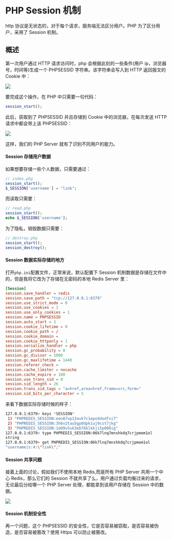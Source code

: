 # PHP Session 机制

http 协议是无状态的，对于每个请求，服务端无法区分用户。PHP 为了区分用户，采用了 Session 机制。

## 概述

第一次用户通过 HTTP 请求访问时，php 会根据此刻的一些条件(用户 ip，浏览器号，时间等)生成一个 PHPSESSID 字符串。该字符串会写入到 HTTP 返回报文的 Cookie 中：

![](https://img.codekissyoung.com/2020/02/29/286b496bdd16dc195374d787c83cd0dc.png)

要完成这个操作，在 PHP 中只需要一句代码：

```php
session_start();
```

此后，获取到了 PHPSESSID 并且存储到 Cookie 中的浏览器，在每次发送 HTTP 请求中都会带上该 PHPSESSID：

![](https://img.codekissyoung.com/2020/02/29/82ddf07d8905a230aea2c0557d64e3d3.png)

这样，我们的 PHP Server 就有了识别不同用户的能力。

#### Session 存储用户数据

如果想要存储一些个人数据，只需要通过：

```php
// index.php
session_start();
$_SESSION['username'] = "link";
```

而读取只需要：

```php
// read.php
session_start();
echo $_SESSION['username'];
```

为了隐私，销毁数据只需要：

```php
// destroy.php
session_start();
session_destroy();
```

#### Session 数据实际存储的地方

打开`php.ini`配置文件，正常来说，默认配置下 Session 机制数据是存储在文件中的，但是我将它改为了存储在无密码的本地 Redis Server 里：

```conf
[Session]
session.save_handler = redis
session.save_path = "tcp://127.0.0.1:6379"
session.use_strict_mode = 0
session.use_cookies = 1
session.use_only_cookies = 1
session.name = PHPSESSID
session.auto_start = 1
session.cookie_lifetime = 0
session.cookie_path = /
session.cookie_domain =
session.cookie_httponly = 1
session.serialize_handler = php
session.gc_probability = 0
session.gc_divisor = 1000
session.gc_maxlifetime = 1440
session.referer_check =
session.cache_limiter = nocache
session.cache_expire = 180
session.use_trans_sid = 0
session.sid_length = 26
session.trans_sid_tags = "a=href,area=href,frame=src,form="
session.sid_bits_per_character = 5
```

来看下数据实际存储时候的样子：

```bash
127.0.0.1:6379> keys *SESSION*
 1) "PHPREDIS_SESSION:een87vp13avk7c1epo4dodfvi7"
 2) "PHPREDIS_SESSION:3h6v2tau5gp0dpk1uj9cst7jkg"
 3) "PHPREDIS_SESSION:1e09v5uk3eb76klkkji5p006ig"
127.0.0.1:6379> type PHPREDIS_SESSION:06k7lnq7mnshkdq7crjpmem1ol
string
127.0.0.1:6379> get PHPREDIS_SESSION:06k7lnq7mnshkdq7crjpmem1ol
"username|s:4:\"link\";"
```

#### Session 共享问题

接着上面的讨论，假如我们不使用本地 Redis,而是所有 PHP Server 共用一个中心 Redis，那么它们的 Session 不就共享了么，用户通过负载均衡过来的请求，无论最后分给哪一个 PHP Server 处理，都能拿到该用户存储在 Session 中的数据。

![](https://img.codekissyoung.com/2020/02/29/494edee80eb7df61267580d82172f72d.png)

#### Session 机制安全性

再一个问题，这个 PHPSESSID 的安全性，它是否容易被窃取，是否容易被伪造，是否容易被篡改？使用 Https 可以防止被篡改。
